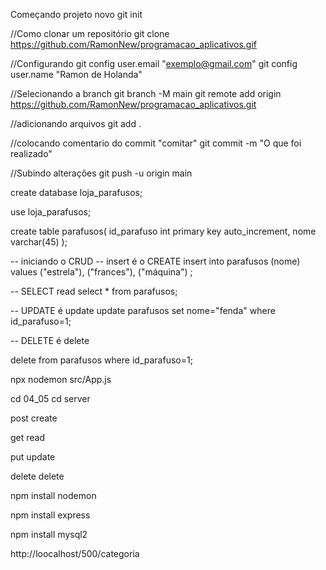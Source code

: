 Começando projeto novo
git init

//Como clonar um repositório 
git clone https://github.com/RamonNew/programacao_aplicativos.gif

//Configurando
git config user.email "exemplo@gmail.com"
git config user.name "Ramon de Holanda"

//Selecionando a branch
git branch -M main
git remote add origin https://github.com/RamonNew/programacao_aplicativos.git

//adicionando arquivos
git add .

//colocando comentario do commit "comitar"
git commit -m "O que foi realizado"

//Subindo alterações
git push -u origin main

create database loja_parafusos;

use loja_parafusos;

create table parafusos(
	id_parafuso int primary key auto_increment,
    nome varchar(45)
);

-- iniciando o CRUD
-- insert é o CREATE
insert into parafusos (nome) values
("estrela"),
("frances"),
("máquina")
;

-- SELECT read
select * from parafusos;

-- UPDATE é update
update parafusos set nome="fenda" where id_parafuso=1;

-- DELETE é delete

delete from parafusos where id_parafuso=1;

npx nodemon src/App.js


cd 04_05 
cd server 

post create

get read

put update

delete delete

npm install nodemon

npm install express

npm install mysql2

http://loocalhost/500/categoria
